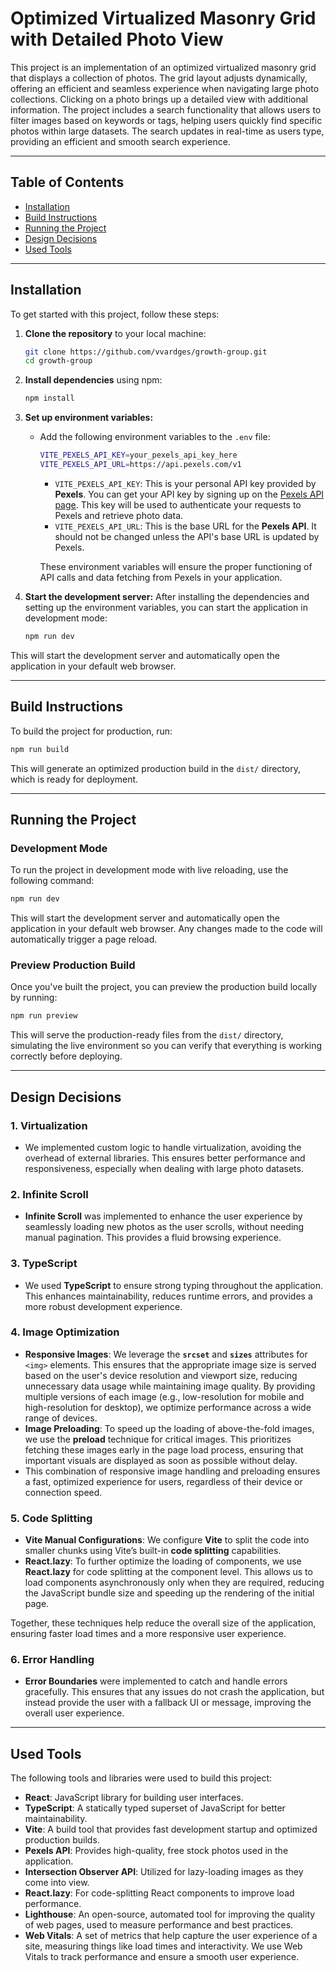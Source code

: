 # Optimized Virtualized Masonry Grid with Detailed Photo View

This project is an implementation of an optimized virtualized masonry grid that displays a collection of photos. The grid layout adjusts dynamically, offering an efficient and seamless experience when navigating large photo collections. Clicking on a photo brings up a detailed view with additional information.
The project includes a search functionality that allows users to filter images based on keywords or tags, helping users quickly find specific photos within large datasets. The search updates in real-time as users type, providing an efficient and smooth search experience.

---

## Table of Contents

- [Installation](#installation)
- [Build Instructions](#build-instructions)
- [Running the Project](#running-the-project)
- [Design Decisions](#design-decisions)
- [Used Tools](#used-tools)

---

## Installation

To get started with this project, follow these steps:

1. **Clone the repository** to your local machine:
   ```bash
   git clone https://github.com/vvardges/growth-group.git
   cd growth-group
   ```

2. **Install dependencies** using npm:
   ```bash
   npm install
   ```

3. **Set up environment variables:**
    - Add the following environment variables to the `.env` file:

      ```bash
      VITE_PEXELS_API_KEY=your_pexels_api_key_here
      VITE_PEXELS_API_URL=https://api.pexels.com/v1
      ```

        - `VITE_PEXELS_API_KEY`: This is your personal API key provided by **Pexels**. You can get your API key by signing up on the [Pexels API page](https://www.pexels.com/api/). This key will be used to authenticate your requests to Pexels and retrieve photo data.
        - `VITE_PEXELS_API_URL`: This is the base URL for the **Pexels API**. It should not be changed unless the API's base URL is updated by Pexels.

      These environment variables will ensure the proper functioning of API calls and data fetching from Pexels in your application.

4. **Start the development server:**
   After installing the dependencies and setting up the environment variables, you can start the application in development mode:
   ```bash
   npm run dev
   ```

This will start the development server and automatically open the application in your default web browser.

---

## Build Instructions

To build the project for production, run:

```bash
npm run build
```

This will generate an optimized production build in the `dist/` directory, which is ready for deployment.

---

## Running the Project

### Development Mode

To run the project in development mode with live reloading, use the following command:

```bash
npm run dev
```

This will start the development server and automatically open the application in your default web browser. Any changes made to the code will automatically trigger a page reload.

### Preview Production Build

Once you've built the project, you can preview the production build locally by running:

```bash
npm run preview
```

This will serve the production-ready files from the `dist/` directory, simulating the live environment so you can verify that everything is working correctly before deploying.

---

## Design Decisions

### 1. **Virtualization**
- We implemented custom logic to handle virtualization, avoiding the overhead of external libraries. This ensures better performance and responsiveness, especially when dealing with large photo datasets.

### 2. **Infinite Scroll**
- **Infinite Scroll** was implemented to enhance the user experience by seamlessly loading new photos as the user scrolls, without needing manual pagination. This provides a fluid browsing experience.

### 3. **TypeScript**
- We used **TypeScript** to ensure strong typing throughout the application. This enhances maintainability, reduces runtime errors, and provides a more robust development experience.

### 4. **Image Optimization**
- **Responsive Images**: We leverage the **`srcset`** and **`sizes`** attributes for `<img>` elements. This ensures that the appropriate image size is served based on the user's device resolution and viewport size, reducing unnecessary data usage while maintaining image quality. By providing multiple versions of each image (e.g., low-resolution for mobile and high-resolution for desktop), we optimize performance across a wide range of devices.
- **Image Preloading**: To speed up the loading of above-the-fold images, we use the **preload** technique for critical images. This prioritizes fetching these images early in the page load process, ensuring that important visuals are displayed as soon as possible without delay.
- This combination of responsive image handling and preloading ensures a fast, optimized experience for users, regardless of their device or connection speed.

### 5. **Code Splitting**
- **Vite Manual Configurations**: We configure **Vite** to split the code into smaller chunks using Vite’s built-in **code splitting** capabilities.
- **React.lazy**: To further optimize the loading of components, we use **React.lazy** for code splitting at the component level. This allows us to load components asynchronously only when they are required, reducing the JavaScript bundle size and speeding up the rendering of the initial page.

Together, these techniques help reduce the overall size of the application, ensuring faster load times and a more responsive user experience.

### 6. **Error Handling**
- **Error Boundaries** were implemented to catch and handle errors gracefully. This ensures that any issues do not crash the application, but instead provide the user with a fallback UI or message, improving the overall user experience.

---

## Used Tools

The following tools and libraries were used to build this project:

- **React**: JavaScript library for building user interfaces.
- **TypeScript**: A statically typed superset of JavaScript for better maintainability.
- **Vite**: A build tool that provides fast development startup and optimized production builds.
- **Pexels API**: Provides high-quality, free stock photos used in the application.
- **Intersection Observer API**: Utilized for lazy-loading images as they come into view.
- **React.lazy**: For code-splitting React components to improve load performance.
- **Lighthouse**: An open-source, automated tool for improving the quality of web pages, used to measure performance and best practices.
- **Web Vitals**: A set of metrics that help capture the user experience of a site, measuring things like load times and interactivity. We use Web Vitals to track performance and ensure a smooth user experience.